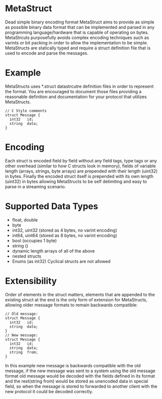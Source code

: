 # MetaStruct
Dead simple binary encoding format
MetaStruct aims to provide as simple as possible binary data format that can be implemented and parsed in any programming language/hardware that is capable of operating on bytes. MetaStrcuts purposefully avoids complex encoding techniques such as varints or bit packing in order to allow the implementation to be simple. MetaStructs are statically typed and require a struct definition file that is used to encode and parse the messages. 

# Example
MetaStructs uses *.struct datastrcutre definition files in order to represent the format. You are encouraged to document those files providing a reasonable definition and documentation for your protocol that utilizes MetaStructs.
```
// C Style comments
struct Message {
  int32   id;
  string  data;
}
```

# Encoding
Each struct is encoded field by field without any field tags, type tags or any other overhead (similar to how C structs look in memory), fields of variable length (arrays, strings, byte arrays) are prepended with their length (uint32) in bytes. Finally the encoded struct itself is prepended with its own length (uint32) in bytes allowing MetaStructs to be self delimiting and easy to parse in a streaming scenario.

# Supported Data Types
- float, double
- byte
- int32, uint32 (stored as 4 bytes, no varint encoding)
- int64, uint64 (stored as 8 bytes, no varint encoding)
- bool (occupies 1 byte)
- string ()
- dynamic length arrays of all of the above
- nested structs
- Enums (as int32)
Cyclical structs are not allowed

# Extensibility
Order of elements in the struct matters, elements that are appended to the existing struct at the end is the only form of extension for MetaStructs, allowing older message formats to remain backwards compatible:
```
// Old message:
struct Message {
  int32   id;
  string  data;
}
// New message:
struct Message {
  int32   id;
  string  data;
  string  from;
}
```
In this example new message is backwards compatible with the old message, if the new message was sent to a system using the old message format old message would be decoded with the fields defined in its format and the rest(string from) would be stored as unencoded data in special field, so when the message is stored to forwarded to another client with the new protocol it could be decoded correctly.
